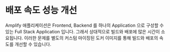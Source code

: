 # 배포 속도 성능 개선

Amplify 애플리케이션은 Frontend, Backend 를 하나의 Application 으로 구성할 수 있는 Full Stack Application 입니다.
그래서 상대적으로 빌드와 배포에 많은 시간이 소요됩니다. 이러한 문제를 별도의 커스텀 마이징된 도커 이미지를 통해 빌드와 배포의 속도를 개선할 수 있습니다.
